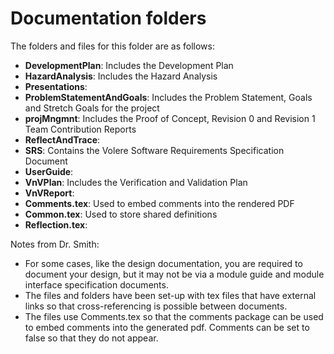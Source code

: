 # Documentation folders

The folders and files for this folder are as follows:
- **DevelopmentPlan**: Includes the Development Plan
- **HazardAnalysis**: Includes the Hazard Analysis
- **Presentations**:
- **ProblemStatementAndGoals**: Includes the Problem Statement, Goals and Stretch Goals for the project
- **projMngmnt**: Includes the Proof of Concept, Revision 0 and Revision 1 Team Contribution Reports
- **ReflectAndTrace**:
- **SRS**: Contains the Volere Software Requirements Specification Document
- **UserGuide**:
- **VnVPlan**: Includes the Verification and Validation Plan
- **VnVReport**:
- **Comments.tex**: Used to embed comments into the rendered PDF
- **Common.tex**: Used to store shared definitions
- **Reflection.tex**:

Notes from Dr. Smith:
- For some cases, like the design documentation, you are required to document your design, but it may not be via a module guide and module interface specification documents.
- The files and folders have been set-up with tex files that have external links so that cross-referencing is possible between documents.
- The files use Comments.tex so that the comments package can be used to embed comments into the generated pdf. Comments can be set to false so that they do not appear.